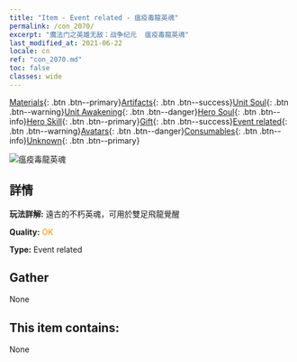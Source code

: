```yaml
---
title: "Item - Event related - 瘟疫毒龍英魂"
permalink: /con_2070/
excerpt: "魔法门之英雄无敌：战争纪元  瘟疫毒龍英魂"
last_modified_at: 2021-06-22
locale: cn
ref: "con_2070.md"
toc: false
classes: wide
---
```

 [Materials](/ItemsCN/){: .btn .btn--primary}[Artifacts](/ItemsCN/Artifacts/){: .btn .btn--success}[Unit Soul](/ItemsCN/UnitSoul/){: .btn .btn--warning}[Unit Awakening](/ItemsCN/UnitAwakening/){: .btn .btn--danger}[Hero Soul](/ItemsCN/HeroSoul/){: .btn .btn--info}[Hero Skill](/ItemsCN/HeroSkill/){: .btn .btn--primary}[Gift](/ItemsCN/Gift/){: .btn .btn--success}[Event related](/ItemsCN/Events/){: .btn .btn--warning}[Avatars](/ItemsCN/Avatars/){: .btn .btn--danger}[Consumables](/ItemsCN/Consumables/){: .btn .btn--info}[Unknown](/ItemsCN/Unknown/){: .btn .btn--primary}

 ![瘟疫毒龍英魂](/images/t/juexing_806.jpg)

## 詳情
 **玩法詳解:** 遠古的不朽英魂，可用於雙足飛龍覺醒

 **Quality:** <span style="color: #FF8C00">OK</span>

 **Type:** Event related

## Gather

  None

## This item contains:

  None


